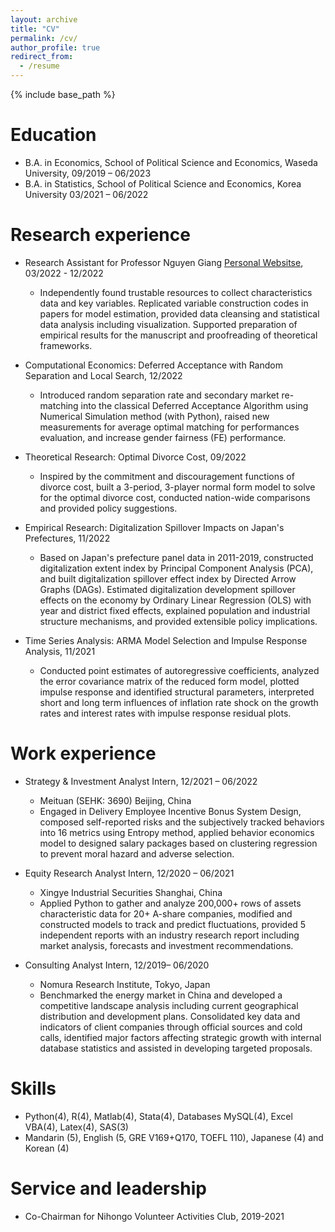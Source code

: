 ```yaml
---
layout: archive
title: "CV"
permalink: /cv/
author_profile: true
redirect_from:
  - /resume
---
```


{% include base_path %}

Education
======
* B.A. in Economics, School of Political Science and Economics, Waseda University, 09/2019 – 06/2023
* B.A. in Statistics, School of Political Science and Economics, Korea University 03/2021 – 06/2022

Research experience
======
* Research Assistant for Professor Nguyen Giang [Personal Websitse](https://giangnguyen.org/), 03/2022 - 12/2022
  * Independently found trustable resources to collect characteristics data and key variables. Replicated variable construction codes in papers for model estimation, provided data cleansing and statistical data analysis including visualization. Supported preparation of empirical results for the manuscript and proofreading of theoretical frameworks. 
 
* Computational Economics: Deferred Acceptance with Random Separation and Local Search, 12/2022
  * Introduced random separation rate and secondary market re-matching into the classical Deferred Acceptance Algorithm using Numerical Simulation method (with Python), raised new measurements for average optimal matching for performances evaluation, and increase gender fairness (FE) performance.

* Theoretical Research: Optimal Divorce Cost, 09/2022 
  * Inspired by the commitment and discouragement functions of divorce cost, built a 3-period, 3-player normal form model to solve for the optimal divorce cost, conducted nation-wide comparisons and provided policy suggestions.

 
* Empirical Research:  Digitalization Spillover Impacts on Japan's Prefectures, 11/2022 
  * Based on Japan's prefecture panel data in 2011-2019, constructed digitalization extent index by Principal Component Analysis (PCA), and built digitalization spillover effect index by Directed Arrow Graphs (DAGs). Estimated digitalization development spillover effects on the economy by Ordinary Linear Regression (OLS) with year and district fixed effects, explained population and industrial structure mechanisms, and provided extensible policy implications.  


* Time Series Analysis: ARMA Model Selection and Impulse Response Analysis, 11/2021
  * Conducted point estimates of autoregressive coefficients, analyzed the error covariance matrix of the reduced form model, plotted impulse response and identified structural parameters, interpreted short and long term influences of inflation rate shock on the growth rates and interest rates with impulse response residual plots.

 


Work experience
======
* Strategy & Investment Analyst Intern, 12/2021 – 06/2022
  * Meituan (SEHK: 3690) Beijing, China
  * Engaged in Delivery Employee Incentive Bonus System Design, composed self-reported risks and the subjectively tracked behaviors into 16 metrics using Entropy method, applied behavior economics model to designed salary packages based on clustering regression to prevent moral hazard and adverse selection. 

* Equity Research Analyst Intern, 12/2020 – 06/2021
  * Xingye Industrial Securities Shanghai, China
  * Applied Python to gather and analyze 200,000+ rows of assets characteristic data for 20+ A-share companies, modified and constructed models to track and predict fluctuations, provided 5 independent reports with an industry research report including market analysis, forecasts and investment recommendations.
 

* Consulting Analyst Intern, 12/2019– 06/2020
  * Nomura Research Institute, Tokyo, Japan
  * Benchmarked the energy market in China and developed a competitive landscape analysis including current geographical distribution and development plans. Consolidated key data and indicators of client companies through official sources and cold calls, identified major factors affecting strategic growth with internal database statistics and assisted in developing targeted proposals.


  
Skills
======
* Python(4), R(4), Matlab(4), Stata(4), Databases MySQL(4), Excel VBA(4), Latex(4), SAS(3)
* Mandarin (5), English (5, GRE V169+Q170, TOEFL 110), Japanese (4) and Korean (4)

Service and leadership
======
* Co-Chairman for Nihongo Volunteer Activities Club, 2019-2021
